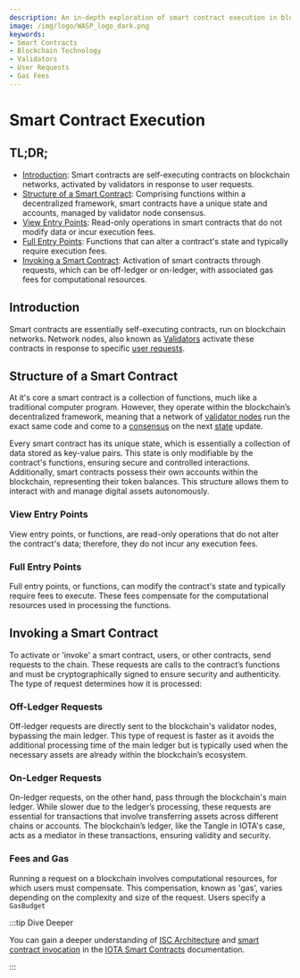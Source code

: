 ```yaml
---
description: An in-depth exploration of smart contract execution in blockchain technology, detailing their structure, invocation, and associated fees.
image: /img/logo/WASP_logo_dark.png
keywords:
- Smart Contracts
- Blockchain Technology
- Validators
- User Requests
- Gas Fees
---
```


# Smart Contract Execution

## TL;DR;

- [Introduction](#introduction): Smart contracts are self-executing contracts on blockchain networks, activated by validators in response to user requests.
- [Structure of a Smart Contract](#structure-of-a-smart-contract): Comprising functions within a decentralized framework, smart contracts have a unique state and accounts, managed by validator node consensus.
- [View Entry Points](#view-entry-points): Read-only operations in smart contracts that do not modify data or incur execution fees.
- [Full Entry Points](#full-entry-points): Functions that can alter a contract's state and typically require execution fees.
- [Invoking a Smart Contract](#invoking-a-smart-contract): Activation of smart contracts through requests, which can be off-ledger or on-ledger, with associated gas fees for computational resources.

## Introduction

Smart contracts are essentially self-executing contracts, run on blockchain networks. Network nodes, also known as 
[Validators](chain-owners-validators-and-access-nodes.md) activate these contracts in response to specific [user requests](#invoking-a-smart-contract). 

## Structure of a Smart Contract

At it's core a smart contract is a collection of functions, much like a traditional computer program. However, they operate
within the blockchain’s decentralized framework, meaning that a network of [validator nodes](chain-owners-validators-and-access-nodes.md) run the exact
same code and come to a [consensus](consensus.md) on the next [state](accounts-addresses-and-fees.md) update. 

Every smart contract has its unique state, which is essentially a collection of data stored as key-value pairs. This
state is only modifiable by the contract's functions, ensuring secure and controlled interactions. Additionally, smart
contracts possess their own accounts within the blockchain, representing their token balances. This structure allows
them to interact with and manage digital assets autonomously.

### View Entry Points

View entry points, or functions, are read-only operations that do not alter the contract's data; therefore, they do not incur
any execution fees.

### Full Entry Points

Full entry points, or functions, can modify the contract's state and typically require fees to execute.
These fees compensate for the computational resources used in processing the functions.

## Invoking a Smart Contract

To activate or 'invoke' a smart contract, users, or other contracts, send requests to the chain. These requests are 
calls to the contract’s functions and must be cryptographically signed to ensure security and authenticity. 
The type of request determines how it is processed:

### Off-Ledger Requests

Off-ledger requests are directly sent to the blockchain's validator nodes, bypassing the main ledger. This type of
request is faster as it avoids the additional processing time of the main ledger but is typically used when the
necessary assets are already within the blockchain’s ecosystem.

### On-Ledger Requests

On-ledger requests, on the other hand, pass through the blockchain's main ledger. While slower due to the ledger’s
processing, these requests are essential for transactions that involve transferring assets across different chains or
accounts. The blockchain’s ledger, like the Tangle in IOTA's case, acts as a mediator in these transactions, ensuring
validity and security.

### Fees and Gas

Running a request on a blockchain involves computational resources, for which users must compensate. This compensation,
known as 'gas', varies depending on the complexity and size of the request. Users specify a `GasBudget`


:::tip Dive Deeper

You can gain a deeper understanding
of [ISC Architecture](/isc/explanations/isc-architecture/) and [smart contract invocation](/isc/explanations/invocation/)
in the [IOTA Smart Contracts](/isc/introduction) documentation.

:::